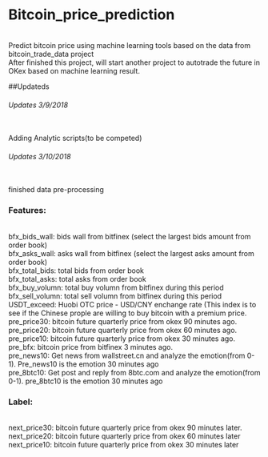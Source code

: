 # Bitcoin_price_prediction

<br> Predict bitcoin price using machine learning tools based on the data from bitcoin_trade_data project
<br> After finished this project, will start another project to autotrade the future in OKex based on machine learning result.

##Updateds
###### Updates 3/9/2018
<br> Adding Analytic scripts(to be competed)

###### Updates 3/10/2018
<br> finished data pre-processing

### Features:
<br>bfx_bids_wall: bids wall from bitfinex (select the largest bids amount from order book)
<br>bfx_asks_wall: asks wall from bitfinex (select the largest asks amount from order book)
<br>bfx_total_bids: total bids from order book
<br>bfx_total_asks: total asks from order book
<br>bfx_buy_volumn: total buy volumn from bitfinex during this period
<br>bfx_sell_volumn: total sell volumn from bitfinex during this period
<br>USDT_exceed: Huobi OTC price - USD/CNY enchange rate (This index is to see if the Chinese prople are willing to buy bitcoin with a premium price.
<br>pre_price30: bitcoin future quarterly price from okex 90 minutes ago.
<br>pre_price20: bitcoin future quarterly price from okex 60 minutes ago.
<br>pre_price10: bitcoin future quarterly price from okex 30 minutes ago.
<br>pre_bfx: bitcoin price from bitfinex 3 minutes ago.
<br>pre_news10:  Get news from wallstreet.cn and analyze the emotion(from 0-1). Pre_news10 is the emotion 30 minutes ago 
<br>pre_8btc10:  Get post and reply from 8btc.com and analyze the emotion(from 0-1). pre_8btc10 is the emotion 30 minutes ago 

### Label:
<br>next_price30: bitcoin future quarterly price from okex 90 minutes later.
<br>next_price20: bitcoin future quarterly price from okex 60 minutes later
<br>next_price10: bitcoin future quarterly price from okex 30 minutes later
